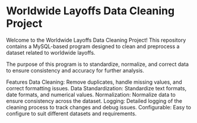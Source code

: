 # Worldwide Layoffs Data Cleaning Project
Welcome to the Worldwide Layoffs Data Cleaning Project! This repository contains a MySQL-based program designed to clean and preprocess a dataset related to worldwide layoffs. 

The purpose of this program is to standardize, normalize, and correct data to ensure consistency and accuracy for further analysis.


Features
Data Cleaning: Remove duplicates, handle missing values, and correct formatting issues.
Data Standardization: Standardize text formats, date formats, and numerical values.
Normalization: Normalize data to ensure consistency across the dataset.
Logging: Detailed logging of the cleaning process to track changes and debug issues.
Configurable: Easy to configure to suit different datasets and requirements.
